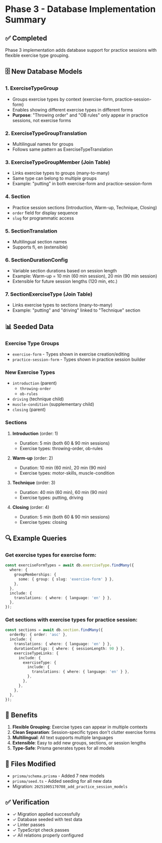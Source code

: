 # Phase 3 - Database Implementation Summary

## ✅ Completed

Phase 3 implementation adds database support for practice sessions with flexible exercise type grouping.

## 🗄️ New Database Models

### 1. ExerciseTypeGroup

- Groups exercise types by context (exercise-form, practice-session-form)
- Enables showing different exercise types in different forms
- **Purpose**: "Throwing order" and "OB rules" only appear in practice sessions, not exercise forms

### 2. ExerciseTypeGroupTranslation

- Multilingual names for groups
- Follows same pattern as ExerciseTypeTranslation

### 3. ExerciseTypeGroupMember (Join Table)

- Links exercise types to groups (many-to-many)
- Same type can belong to multiple groups
- Example: "putting" in both exercise-form and practice-session-form

### 4. Section

- Practice session sections (Introduction, Warm-up, Technique, Closing)
- `order` field for display sequence
- `slug` for programmatic access

### 5. SectionTranslation

- Multilingual section names
- Supports fi, en (extensible)

### 6. SectionDurationConfig

- Variable section durations based on session length
- Example: Warm-up = 10 min (60 min session), 20 min (90 min session)
- Extensible for future session lengths (120 min, etc.)

### 7. SectionExerciseType (Join Table)

- Links exercise types to sections (many-to-many)
- Example: "putting" and "driving" linked to "Technique" section

## 📊 Seeded Data

### Exercise Type Groups

- `exercise-form` - Types shown in exercise creation/editing
- `practice-session-form` - Types shown in practice session builder

### New Exercise Types

- `introduction` (parent)
  - `throwing-order`
  - `ob-rules`
- `driving` (technique child)
- `muscle-condition` (supplementary child)
- `closing` (parent)

### Sections

1. **Introduction** (order: 1)
   - Duration: 5 min (both 60 & 90 min sessions)
   - Exercise types: throwing-order, ob-rules

2. **Warm-up** (order: 2)
   - Duration: 10 min (60 min), 20 min (90 min)
   - Exercise types: motor-skills, muscle-condition

3. **Technique** (order: 3)
   - Duration: 40 min (60 min), 60 min (90 min)
   - Exercise types: putting, driving

4. **Closing** (order: 4)
   - Duration: 5 min (both 60 & 90 min sessions)
   - Exercise types: closing

## 🔍 Example Queries

### Get exercise types for exercise form:

```typescript
const exerciseFormTypes = await db.exerciseType.findMany({
  where: {
    groupMemberships: {
      some: { group: { slug: 'exercise-form' } },
    },
  },
  include: {
    translations: { where: { language: 'en' } },
  },
});
```

### Get sections with exercise types for practice session:

```typescript
const sections = await db.section.findMany({
  orderBy: { order: 'asc' },
  include: {
    translations: { where: { language: 'en' } },
    durationConfigs: { where: { sessionLength: 90 } },
    exerciseTypeLinks: {
      include: {
        exerciseType: {
          include: {
            translations: { where: { language: 'en' } },
          },
        },
      },
    },
  },
});
```

## 🎯 Benefits

1. **Flexible Grouping**: Exercise types can appear in multiple contexts
2. **Clean Separation**: Session-specific types don't clutter exercise forms
3. **Multilingual**: All text supports multiple languages
4. **Extensible**: Easy to add new groups, sections, or session lengths
5. **Type-Safe**: Prisma generates types for all models

## 📁 Files Modified

- `prisma/schema.prisma` - Added 7 new models
- `prisma/seed.ts` - Added seeding for all new data
- Migration: `20251005170708_add_practice_session_models`

## ✅ Verification

- ✓ Migration applied successfully
- ✓ Database seeded with test data
- ✓ Linter passes
- ✓ TypeScript check passes
- ✓ All relations properly configured
